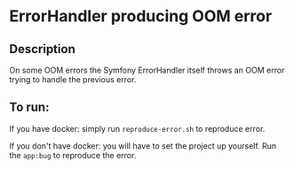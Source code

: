 # ErrorHandler producing OOM error

## Description

On some OOM errors the Symfony ErrorHandler itself throws an OOM error trying to handle the previous error.

## To run:

If you have docker: simply run `reproduce-error.sh` to reproduce error.

If you don't have docker: you will have to set the project up yourself. Run the `app:bug` to reproduce the error.

